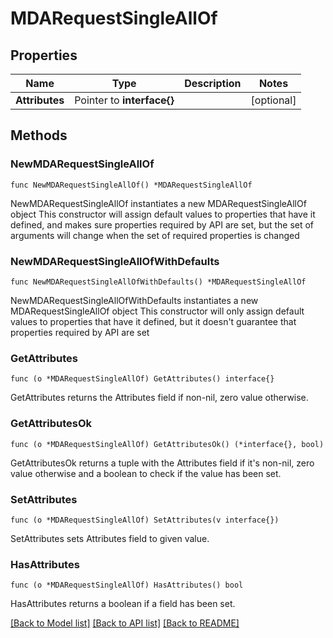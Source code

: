 # MDARequestSingleAllOf

## Properties

Name | Type | Description | Notes
------------ | ------------- | ------------- | -------------
**Attributes** | Pointer to **interface{}** |  | [optional] 

## Methods

### NewMDARequestSingleAllOf

`func NewMDARequestSingleAllOf() *MDARequestSingleAllOf`

NewMDARequestSingleAllOf instantiates a new MDARequestSingleAllOf object
This constructor will assign default values to properties that have it defined,
and makes sure properties required by API are set, but the set of arguments
will change when the set of required properties is changed

### NewMDARequestSingleAllOfWithDefaults

`func NewMDARequestSingleAllOfWithDefaults() *MDARequestSingleAllOf`

NewMDARequestSingleAllOfWithDefaults instantiates a new MDARequestSingleAllOf object
This constructor will only assign default values to properties that have it defined,
but it doesn't guarantee that properties required by API are set

### GetAttributes

`func (o *MDARequestSingleAllOf) GetAttributes() interface{}`

GetAttributes returns the Attributes field if non-nil, zero value otherwise.

### GetAttributesOk

`func (o *MDARequestSingleAllOf) GetAttributesOk() (*interface{}, bool)`

GetAttributesOk returns a tuple with the Attributes field if it's non-nil, zero value otherwise
and a boolean to check if the value has been set.

### SetAttributes

`func (o *MDARequestSingleAllOf) SetAttributes(v interface{})`

SetAttributes sets Attributes field to given value.

### HasAttributes

`func (o *MDARequestSingleAllOf) HasAttributes() bool`

HasAttributes returns a boolean if a field has been set.


[[Back to Model list]](../README.md#documentation-for-models) [[Back to API list]](../README.md#documentation-for-api-endpoints) [[Back to README]](../README.md)


